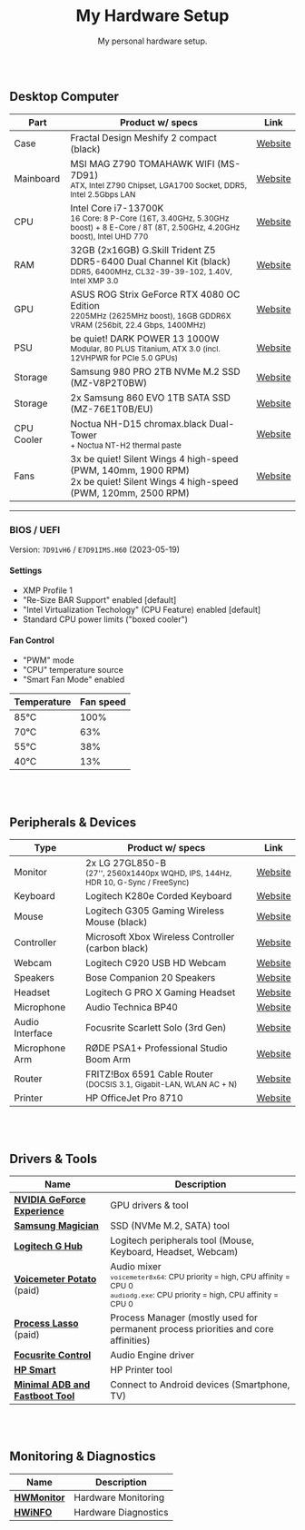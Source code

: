 <div align="center">

# My Hardware Setup

My personal hardware setup.

</div>

<br><br>

## Desktop Computer

| Part       | Product w/ specs                                                                                                                                   | Link                                                                                                                                             |
| ---------- | -------------------------------------------------------------------------------------------------------------------------------------------------- | ------------------------------------------------------------------------------------------------------------------------------------------------ |
| Case       | Fractal Design Meshify 2 compact (black)                                                                                                           | [Website](https://www.fractal-design.com/products/cases/meshify/meshify-2-compact)                                                               |
| Mainboard  | MSI MAG Z790 TOMAHAWK WIFI (MS-7D91)<br><sup>ATX, Intel Z790 Chipset, LGA1700 Socket, DDR5, Intel 2.5Gbps LAN</sup>                            | [Website](https://de.msi.com/Motherboard/MAG-Z790-TOMAHAWK-WIFI)                                                                                 |
| CPU        | Intel Core i7-13700K<br><sup>16 Core: 8 P-Core (16T, 3.40GHz, 5.30GHz boost) + 8 E-Core / 8T (8T, 2.50GHz, 4.20GHz boost), Intel UHD 770</sup> | [Website](https://www.intel.de/content/www/de/de/products/sku/230500/intel-core-i713700k-processor-30m-cache-up-to-5-40-ghz/specifications.html) |
| RAM        | 32GB (2x16GB) G.Skill Trident Z5 DDR5-6400 Dual Channel Kit (black)<br><sup>DDR5, 6400MHz, CL32-39-39-102, 1.40V, Intel XMP 3.0</sup>          | [Website](https://www.gskill.com/product/165/371/1642064625/F5-6400J3239G16GX2-TZ5K-F5-6400J3239G16GA2-TZ5K)                                     |
| GPU        | ASUS ROG Strix GeForce RTX 4080 OC Edition<br><sup>2205MHz (2625MHz boost), 16GB GDDR6X VRAM (256bit, 22.4 Gbps, 1400MHz)</sup>                 | [Website](https://rog.asus.com/de/graphics-cards/graphics-cards/rog-strix/rog-strix-rtx4080-o16g-gaming-model)                                   |
| PSU        | be quiet! DARK POWER 13 1000W<br><sup>Modular, 80 PLUS Titanium, ATX 3.0 (incl. 12VHPWR for PCIe 5.0 GPUs)</sup>                               | [Website](https://www.bequiet.com/de/powersupply/4046)                                                                                           |
| Storage    | Samsung 980 PRO 2TB NVMe M.2 SSD (MZ-V8P2T0BW)                                                                                                     | [Website](https://www.samsung.com/de/memory-storage/nvme-ssd/980-pro-2tb-nvme-pcie-gen-4-mz-v8p2t0bw/)                                           |
| Storage    | 2x Samsung 860 EVO 1TB SATA SSD (MZ-76E1T0B/EU)                                                                                                    | [Website](https://www.samsung.com/de/memory-storage/860-evo-sata-3-2-5-inch-ssd/MZ-76E1T0BEU)                                                    |
| CPU Cooler | Noctua NH-D15 chromax.black Dual-Tower<br><sup>+ Noctua NT-H2 thermal paste</sup>                                                              | [Website](https://noctua.at/en/nh-d15-chromax-black)                                                                                             |
| Fans       | 3x be quiet! Silent Wings 4 high-speed (PWM, 140mm, 1900 RPM)<br>2x be quiet! Silent Wings 4 high-speed (PWM, 120mm, 2500 RPM)                     | [Website](https://www.bequiet.com/de/casefans/silent-wings-4/3696)                                                                               |

---

### BIOS / UEFI

Version: `7D91vH6` / `E7D91IMS.H60` (2023-05-19)

#### Settings

- XMP Profile 1
- "Re-Size BAR Support" enabled [default]
- "Intel Virtualization Techology" (CPU Feature) enabled [default]
- Standard CPU power limits ("boxed cooler")

#### Fan Control

- "PWM" mode
- "CPU" temperature source
- "Smart Fan Mode" enabled

| Temperature | Fan speed |
| ----------- | --------- |
| 85°C        | 100%      |
| 70°C        | 63%       |
| 55°C        | 38%       |
| 40°C        | 13%       |

<br><br>

## Peripherals & Devices

| Type            | Product w/ specs                                                                                  | Link                                                                                                                      |
| --------------- | ------------------------------------------------------------------------------------------------- | ------------------------------------------------------------------------------------------------------------------------- |
| Monitor         | 2x LG 27GL850-B<br><sup>(27'', 2560x1440px WQHD, IPS, 144Hz, HDR 10, G-Sync / FreeSync)</sup> | [Website](https://www.lg.com/de/monitore/lg-27GL850-B)                                                                    |
| Keyboard        | Logitech K280e Corded Keyboard                                                                    | [Website](https://www.logitech.com/de-de/product/corded-keyboard-k280e-business)                                          |
| Mouse           | Logitech G305 Gaming Wireless Mouse (black)                                                       | [Website](https://www.logitechg.com/de-de/products/gaming-mice/g305-lightspeed-wireless-gaming-mouse.910-005282.html)     |
| Controller      | Microsoft Xbox Wireless Controller (carbon black)                                                 | [Website](https://www.xbox.com/de-DE/accessories/controllers/xbox-wireless-controller)                                    |
| Webcam          | Logitech C920 USB HD Webcam                                                                       | [Website](https://www.logitech.com/de-de/product/hd-pro-webcam-c920)                                                      |
| Speakers        | Bose Companion 20 Speakers                                                                        | [Website](https://www.bose.de/de_de/products/speakers/stereo_speakers/companion-20-multimedia-speaker-system.html)        |
| Headset         | Logitech G PRO X Gaming Headset                                                                   | [Website](https://www.logitechg.com/de-de/products/gaming-audio/pro-x-gaming-headset-blue-voice-mic-tech.981-000818.html) |
| Microphone      | Audio Technica BP40                                                                               | [Website](https://www.audio-technica.com/de-de/bp40)                                                                      |
| Audio Interface | Focusrite Scarlett Solo (3rd Gen)                                                                 | [Website](https://focusrite.com/de/audio-interface/scarlett/scarlett-solo)                                                |
| Microphone Arm  | RØDE PSA1+ Professional Studio Boom Arm                                                           | [Website](https://rode.com/de/accessories/stands-bars/psa1-plus)                                                          |
| Router          | FRITZ!Box 6591 Cable Router<br><sup>(DOCSIS 3.1, Gigabit-LAN, WLAN AC + N)</sup>              | [Website](https://avm.de/produkte/fritzbox/fritzbox-6591-cable/)                                                          |
| Printer         | HP OfficeJet Pro 8710                                                                             | [Website](https://support.hp.com/de-de/drivers/selfservice/hp-officejet-pro-8710-all-in-one-printer-series/7902014)       |

<br><br>

## Drivers & Tools

| Name                                                                                                      | Description                                                                                                                                                          |
| --------------------------------------------------------------------------------------------------------- | -------------------------------------------------------------------------------------------------------------------------------------------------------------------- |
| **[NVIDIA GeForce Experience](https://www.nvidia.com/de-de/geforce/geforce-experience)**                  | GPU drivers & tool                                                                                                                                                   |
| **[Samsung Magician](https://www.samsung.com/semiconductor/minisite/ssd/download/tools)**                 | SSD (NVMe M.2, SATA) tool                                                                                                                                            |
| **[Logitech G Hub](https://www.logitechg.com/de-de/innovation/g-hub.html)**                               | Logitech peripherals tool (Mouse, Keyboard, Headset, Webcam)                                                                                                         |
| **[Voicemeter Potato](https://vb-audio.com/Voicemeeter/potato.htm)** (paid)                               | Audio mixer<br><sup>`voicemeter8x64`: CPU priority = high, CPU affinity = CPU 0</sup><br><sup>`audiodg.exe`: CPU priority = high, CPU affinity = CPU 0</sup> |
| **[Process Lasso](https://bitsum.com/)** (paid)                                                           | Process Manager (mostly used for permanent process priorities and core affinities)                                                                                   |
| **[Focusrite Control](https://downloads.focusrite.com/focusrite/scarlett-3rd-gen/scarlett-solo-3rd-gen)** | Audio Engine driver                                                                                                                                                  |
| **[HP Smart](https://www.hpsmart.com/at/de)**                                                             | HP Printer tool                                                                                                                                                      |
| **[Minimal ADB and Fastboot Tool](https://androidmtk.com/download-minimal-adb-and-fastboot-tool)**        | Connect to Android devices (Smartphone, TV)                                                                                                                          |

<br><br>

## Monitoring & Diagnostics

| Name                                                            | Description          |
| --------------------------------------------------------------- | -------------------- |
| **[HWMonitor](https://www.cpuid.com/softwares/hwmonitor.html)** | Hardware Monitoring  |
| **[HWiNFO](https://www.hwinfo.com/)**                           | Hardware Diagnostics |
